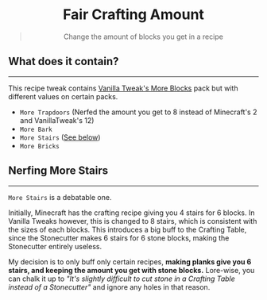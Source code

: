 <center>

# Fair Crafting Amount

> Change the amount of blocks you get in a recipe

</center>

## What does it contain?

---

This recipe tweak contains [Vanilla Tweak's More Blocks](https://vanillatweaks.net/picker/crafting-tweaks/) pack but with different values on certain packs.

-   `More Trapdoors` (Nerfed the amount you get to 8 instead of Minecraft's 2 and VanillaTweak's 12)
-   `More Bark`
-   `More Stairs` ([See below](#nerfing-more-stairs))
-   `More Bricks`

## Nerfing **More Stairs**

---

`More Stairs` is a debatable one.

Initially, Minecraft has the crafting recipe giving you 4 stairs for 6 blocks. In Vanilla Tweaks however, this is changed to 8 stairs, which is consistent with the sizes of each blocks. This introduces a big buff to the Crafting Table, since the Stonecutter makes 6 stairs for 6 stone blocks, making the Stonecutter entirely useless.

My decision is to only buff only certain recipes, **making planks give you 6 stairs, and keeping the amount you get with stone blocks.** Lore-wise, you can chalk it up to _"It's slightly difficult to cut stone in a Crafting Table instead of a Stonecutter"_ and ignore any holes in that reason.
